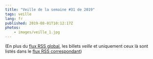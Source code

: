 ```yaml
---
title: "Veille de la semaine #31 de 2019"
tags: veille
lang: fr
published: 2019-08-01T10:12:17Z
photos:
    - images/veille_1.jpg
---
```



(En plus du [flux RSS global](/rss.xml), les billets *veille*
et uniquement ceux là sont listés dans le [flux RSS correspondant](/rss/veille.xml))
